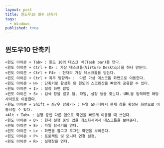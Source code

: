 ```yaml
---
layout: post
title: 윈도우10 필수 단축키
tags: 
  - Windows
published: true
---
```


## 윈도우10 단축키

    <윈도 아이콘 + Tab> : 윈도 10의 테스크 바(Task bar)를 연다.
    <윈도 아이콘 + Ctrl + D> : 가상 데스크톱(Virture Desktop)을 하나 만든다.
    <윈도 아이콘 + Ctrl + F4> : 현재의 가상 데스크톱을 닫는다.
    <윈도 아이콘 + Ctrl + 좌우 방향키> :  다른 가상 데스크톱 화면으로 이동한다.
    <윈도 아이콘 + H> : 단축키로 활성화 된 윈도의 스크린샷을 빠르게 공유할 수 있다.
    <윈도 아이콘 + I> : 설정 화면 팝업
    <윈도 아이콘 + S> : 검색 창을 열고 앱, 파일, 설정 등을 찾는다. URL을 입력하면 해당 사이트로 이동한다.
    <윈도 아이콘 + Shift + 좌/우 방향키> : 듀얼 모니터에서 현재 창을 확장된 화면으로 이동시킬 수 있다.
    <Alt + Tab> : 실행 중인 다른 앱으로 화면을 빠르게 이동할 때 쓰인다.
	<윈도 아이콘 + D> : 현재 실행 중인 앱을 최소화시켜서 데스크톱을 보여준다.
	<윈도 아이콘 + E> : 파일 탐색기를 연다.
	<윈도 아이콘 + L> : 화면을 잠그고 로그인 화면을 보여준다.
	<윈도 아이콘 + P> : 프로젝트 및 모니터 연결 설정.
	<윈도 아이콘 + R> : 실행창을 연다.
